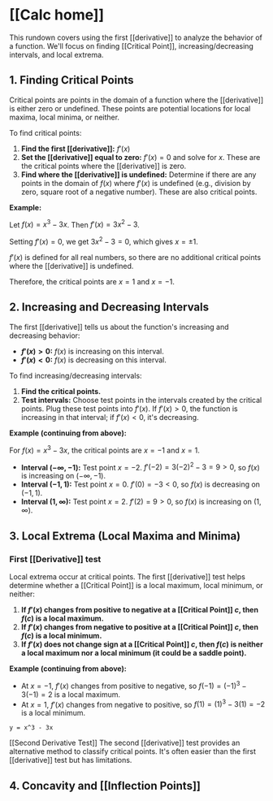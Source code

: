 # [[Calc home]]

This rundown covers using the first [[derivative]] to analyze the behavior of a function.  We'll focus on finding [[Critical Point]], increasing/decreasing intervals, and local extrema.

## 1. Finding Critical Points

Critical points are points in the domain of a function where the [[derivative]] is either zero or undefined.  These points are potential locations for local maxima, local minima, or neither.

To find critical points:

1. **Find the first [[derivative]]:** $f'(x)$
2. **Set the [[derivative]] equal to zero:** $f'(x) = 0$ and solve for $x$.  These are the critical points where the [[derivative]] is zero.
3. **Find where the [[derivative]] is undefined:** Determine if there are any points in the domain of $f(x)$ where $f'(x)$ is undefined (e.g., division by zero, square root of a negative number). These are also critical points.

**Example:**

Let $f(x) = x^3 - 3x$. Then $f'(x) = 3x^2 - 3$.

Setting $f'(x) = 0$, we get $3x^2 - 3 = 0$, which gives $x = \pm 1$.

$f'(x)$ is defined for all real numbers, so there are no additional critical points where the [[derivative]] is undefined.

Therefore, the critical points are $x = 1$ and $x = -1$.


## 2. Increasing and Decreasing Intervals

The first [[derivative]] tells us about the function's increasing and decreasing behavior:

* **$f'(x) > 0$:**  $f(x)$ is increasing on this interval.
* **$f'(x) < 0$:** $f(x)$ is decreasing on this interval.

To find increasing/decreasing intervals:

1. **Find the critical points.**
2. **Test intervals:** Choose test points in the intervals created by the critical points.  Plug these test points into $f'(x)$. If $f'(x) > 0$, the function is increasing in that interval; if $f'(x) < 0$, it's decreasing.


**Example (continuing from above):**

For $f(x) = x^3 - 3x$, the critical points are $x = -1$ and $x = 1$.

* **Interval $(-\infty, -1)$:** Test point $x = -2$. $f'(-2) = 3(-2)^2 - 3 = 9 > 0$, so $f(x)$ is increasing on $(-\infty, -1)$.
* **Interval $(-1, 1)$:** Test point $x = 0$. $f'(0) = -3 < 0$, so $f(x)$ is decreasing on $(-1, 1)$.
* **Interval $(1, \infty)$:** Test point $x = 2$. $f'(2) = 9 > 0$, so $f(x)$ is increasing on $(1, \infty)$.


## 3. Local Extrema (Local Maxima and Minima)

### First [[Derivative]] test
Local extrema occur at critical points.  The first [[derivative]] test helps determine whether a [[Critical Point]] is a local maximum, local minimum, or neither:

1. **If $f'(x)$ changes from positive to negative at a [[Critical Point]] $c$, then $f(c)$ is a local maximum.**
2. **If $f'(x)$ changes from negative to positive at a [[Critical Point]] $c$, then $f(c)$ is a local minimum.**
3. **If $f'(x)$ does not change sign at a [[Critical Point]] $c$, then $f(c)$ is neither a local maximum nor a local minimum (it could be a saddle point).**


**Example (continuing from above):**

* At $x = -1$, $f'(x)$ changes from positive to negative, so $f(-1) = (-1)^3 - 3(-1) = 2$ is a local maximum.
* At $x = 1$, $f'(x)$ changes from negative to positive, so $f(1) = (1)^3 - 3(1) = -2$ is a local minimum.


```desmos-graph
y = x^3 - 3x
```

[[Second Derivative Test]]  The second [[derivative]] test provides an alternative method to classify critical points.  It's often easier than the first [[derivative]] test but has limitations.

## 4. Concavity and [[Inflection Points]]

